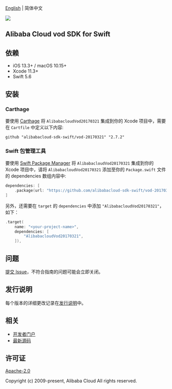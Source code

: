 [English](README.md) | 简体中文

![](https://aliyunsdk-pages.alicdn.com/icons/AlibabaCloud.svg)

## Alibaba Cloud vod SDK for Swift

## 依赖

- iOS 13.3+ / macOS 10.15+
- Xcode 11.3+
- Swift 5.6

## 安装

### Carthage

要使用 [Carthage](https://github.com/Carthage/Carthage) 将 `AlibabacloudVod20170321` 集成到你的 Xcode 项目中，需要在 `Cartfile` 中定义以下内容:

```ogdl
github "alibabacloud-sdk-swift/vod-20170321" "2.7.2"
```

### Swift 包管理工具

要使用 [Swift Package Manager](https://swift.org/package-manager/) 将 `AlibabacloudVod20170321` 集成到你的 Xcode 项目中，请将 `AlibabacloudVod20170321` 添加至你的 `Package.swift` 文件的 dependencies 数组内容中:

```swift
dependencies: [
    .package(url: "https://github.com/alibabacloud-sdk-swift/vod-20170321.git", from: "2.7.2")
]
```

另外，还需要在 `target` 的 `dependencies` 中添加 `"AlibabacloudVod20170321"`，如下：

```swift
.target(
    name: "<your-project-name>",
    dependencies: [
        "AlibabacloudVod20170321",
    ]),
```

## 问题

[提交 Issue](https://github.com/alibabacloud-sdk-swift/vod-20170321/issues/new)，不符合指南的问题可能会立即关闭。

## 发行说明

每个版本的详细更改记录在[发行说明](./ChangeLog.txt)中。

## 相关

* [开发者门户](https://next.api.aliyun.com/home)
* [最新源码](https://github.com/alibabacloud-sdk-swift/vod-20170321)

## 许可证

[Apache-2.0](http://www.apache.org/licenses/LICENSE-2.0)

Copyright (c) 2009-present, Alibaba Cloud All rights reserved.

